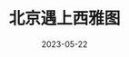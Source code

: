 ---
layout: page
title: 北京遇上西雅图
description: >
category: 电影
img: assets/img/movie/2023/bei_jing_yu_shang_xi_ya_tu.webp
star: 4
date: 2023-05-22
---